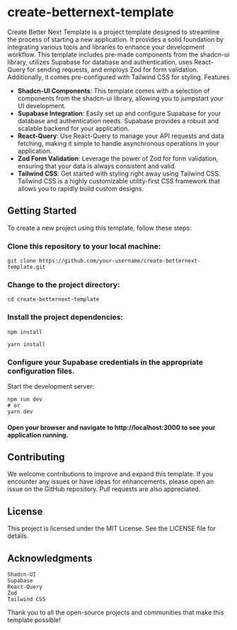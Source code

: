 # create-betternext-template

Create Better Next Template is a project template designed to streamline the process of starting a new application. It provides a solid foundation by integrating various tools and libraries to enhance your development workflow. This template includes pre-made components from the shadcn-ui library, utilizes Supabase for database and authentication, uses React-Query for sending requests, and employs Zod for form validation. Additionally, it comes pre-configured with Tailwind CSS for styling.
Features

- **Shadcn-UI Components**: This template comes with a selection of components from the shadcn-ui library, allowing you to jumpstart your UI development.
- **Supabase Integration**: Easily set up and configure Supabase for your database and authentication needs. Supabase provides a robust and scalable backend for your application.
- **React-Query**: Use React-Query to manage your API requests and data fetching, making it simple to handle asynchronous operations in your application.
- **Zod Form Validation**: Leverage the power of Zod for form validation, ensuring that your data is always consistent and valid.
- **Tailwind CSS**: Get started with styling right away using Tailwind CSS. Tailwind CSS is a highly customizable utility-first CSS framework that allows you to rapidly build custom designs.

## Getting Started
To create a new project using this template, follow these steps:

### Clone this repository to your local machine:

    git clone https://github.com/your-username/create-betternext-template.git

### Change to the project directory:

    cd create-betternext-template

### Install the project dependencies:

    npm install
    
    yarn install

### Configure your Supabase credentials in the appropriate configuration files.
Start the development server:

    npm run dev
    # or
    yarn dev

#### Open your browser and navigate to http://localhost:3000 to see your application running.

## Contributing
We welcome contributions to improve and expand this template. If you encounter any issues or have ideas for enhancements, please open an issue on the GitHub repository. Pull requests are also appreciated.

## License
This project is licensed under the MIT License. See the LICENSE file for details.

## Acknowledgments

    Shadcn-UI
    Supabase
    React-Query
    Zod
    Tailwind CSS

Thank you to all the open-source projects and communities that make this template possible!
